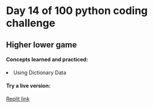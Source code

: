 <h1>Day 14 of 100 python coding challenge</h1>
<h2>Higher lower game</h2>
<h4>Concepts learned and practiced:</h4>
<li>Using Dictionary Data
  <h4>Try a live version:</h4>
  <a href="https://replit.com/@NicholW/higher-lower-start#main.py">Replit link</a>
